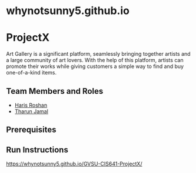 
# whynotsunny5.github.io

# ProjectX

Art Gallery is a significant platform, seamlessly bringing together artists and a large community of art lovers. With the help of this platform, artists can promote their works while giving customers a simple way to find and buy one-of-a-kind items.

## Team Members and Roles

* [Haris Roshan](https://github.com/Whynotsunny5/CIS641-HW2-shaik)
* [Tharun Jamal](https://github.com/Whynotsunny5/GVSU-CIS641-ProjectX)

## Prerequisites

## Run Instructions
https://whynotsunny5.github.io/GVSU-CIS641-ProjectX/

